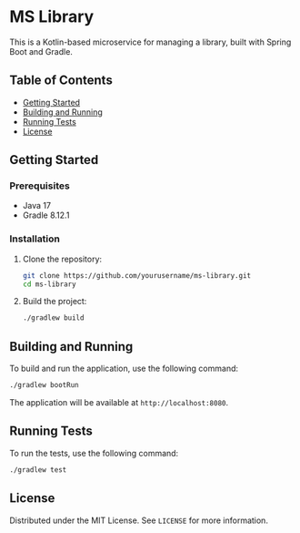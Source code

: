 # MS Library

This is a Kotlin-based microservice for managing a library, built with Spring Boot and Gradle.

## Table of Contents

- [Getting Started](#getting-started)
- [Building and Running](#building-and-running)
- [Running Tests](#running-tests)
- [License](#license)

## Getting Started

### Prerequisites

- Java 17
- Gradle 8.12.1

### Installation

1. Clone the repository:
    ```sh
    git clone https://github.com/yourusername/ms-library.git
    cd ms-library
    ```

2. Build the project:
    ```sh
    ./gradlew build
    ```

## Building and Running

To build and run the application, use the following command:
```sh
./gradlew bootRun
```
The application will be available at `http://localhost:8080`.

## Running Tests

To run the tests, use the following command:
```sh
./gradlew test
```

## License

Distributed under the MIT License. See `LICENSE` for more information.
